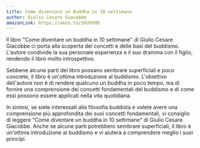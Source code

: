 ```yaml
---
title: Come diventare un Buddha in 10 settimane
author: Giulio Cesare Giacobbe
amazonLink: https://amzn.to/3XUhhMO
---
```

Il libro "Come diventare un buddha in 10 settimane" di Giulio Cesare Giacobbe ci porta alla scoperta dei concetti e delle basi del buddismo. L'autore condivide la sua personale esperienza e il suo dramma con il figlio, rendendo il libro molto introspettivo.

Sebbene alcune parti del libro possano sembrare superficiali e poco concrete, il libro è un'ottima introduzione al buddismo. L'obiettivo dell'autore non è di rendere qualcuno un buddha in poco tempo, ma di fornire una comprensione dei concetti fondamentali del buddismo e di come essi possono essere applicati nella vita quotidiana.

In sintesi, se siete interessati alla filosofia buddista e volete avere una comprensione più approfondita dei suoi concetti fondamentali, vi consiglio di leggere "Come diventare un buddha in 10 settimane" di Giulio Cesare Giacobbe. Anche se alcune parti potrebbero sembrare superficiali, il libro è un'ottima introduzione al buddismo e vi aiuterà a comprendere meglio i suoi principi.